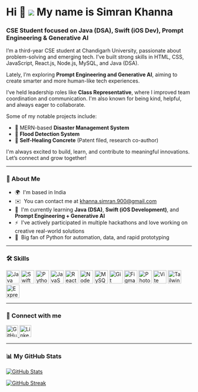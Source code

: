 Hi 👋 ![](https://user-images.githubusercontent.com/18350557/176309783-0785949b-9127-417c-8b55-ab5a4333674e.gif) My name is Simran Khanna
=====================================================================================================================================

### CSE Student focused on Java (DSA), Swift (iOS Dev), Prompt Engineering & Generative AI

I’m a third-year CSE student at Chandigarh University, passionate about problem-solving and emerging tech. I’ve built strong skills in HTML, CSS, JavaScript, React.js, Node.js, MySQL, and Java (DSA).

Lately, I’m exploring **Prompt Engineering and Generative AI**, aiming to create smarter and more human-like tech experiences.

I’ve held leadership roles like **Class Representative**, where I improved team coordination and communication. I'm also known for being kind, helpful, and always eager to collaborate.

Some of my notable projects include:
- 🚨 MERN-based **Disaster Management System**
- 🌊 **Flood Detection System**
- 🧪 **Self-Healing Concrete** (Patent filed, research co-author)

I'm always excited to build, learn, and contribute to meaningful innovations. Let’s connect and grow together!

---

### 🚀 About Me

- 🌍  I'm based in India  
- ✉️  You can contact me at [khanna.simran.900@gmail.com](mailto:khanna.simran.900@gmail.com)  
- 🧠  I'm currently learning **Java (DSA)**, **Swift (iOS Development)**, and **Prompt Engineering + Generative AI**  
- ⚡  I've actively participated in multiple hackathons and love working on creative real-world solutions  
- 💖  Big fan of Python for automation, data, and rapid prototyping  

---

### 🛠️ Skills

<p align="left">
  <a href="https://www.oracle.com/java/" target="_blank"><img src="https://raw.githubusercontent.com/danielcranney/readme-generator/main/public/icons/skills/java-colored.svg" width="36" height="36" alt="Java" /></a>
  <a href="https://developer.apple.com/swift/" target="_blank"><img src="https://raw.githubusercontent.com/danielcranney/readme-generator/main/public/icons/skills/swift-colored.svg" width="36" height="36" alt="Swift" /></a>
  <a href="https://www.python.org/" target="_blank"><img src="https://raw.githubusercontent.com/danielcranney/readme-generator/main/public/icons/skills/python-colored.svg" width="36" height="36" alt="Python" /></a>
  <a href="https://developer.mozilla.org/en-US/docs/Web/JavaScript" target="_blank"><img src="https://raw.githubusercontent.com/danielcranney/readme-generator/main/public/icons/skills/javascript-colored.svg" width="36" height="36" alt="JavaScript" /></a>
  <a href="https://reactjs.org/" target="_blank"><img src="https://raw.githubusercontent.com/danielcranney/readme-generator/main/public/icons/skills/react-colored.svg" width="36" height="36" alt="React" /></a>
  <a href="https://nodejs.org/" target="_blank"><img src="https://raw.githubusercontent.com/danielcranney/readme-generator/main/public/icons/skills/nodejs-colored.svg" width="36" height="36" alt="NodeJS" /></a>
  <a href="https://www.mysql.com/" target="_blank"><img src="https://raw.githubusercontent.com/danielcranney/readme-generator/main/public/icons/skills/mysql-colored.svg" width="36" height="36" alt="MySQL" /></a>
  <a href="https://git-scm.com/" target="_blank"><img src="https://raw.githubusercontent.com/danielcranney/readme-generator/main/public/icons/skills/git-colored.svg" width="36" height="36" alt="Git" /></a>
  <a href="https://www.figma.com/" target="_blank"><img src="https://raw.githubusercontent.com/danielcranney/readme-generator/main/public/icons/skills/figma-colored.svg" width="36" height="36" alt="Figma" /></a>
  <a href="https://www.adobe.com/in/products/photoshop.html" target="_blank"><img src="https://raw.githubusercontent.com/danielcranney/readme-generator/main/public/icons/skills/photoshop-colored.svg" width="36" height="36" alt="Photoshop" /></a>
  <a href="https://vitejs.dev/" target="_blank"><img src="https://raw.githubusercontent.com/danielcranney/readme-generator/main/public/icons/skills/vite-colored.svg" width="36" height="36" alt="Vite" /></a>
  <a href="https://tailwindcss.com/" target="_blank"><img src="https://raw.githubusercontent.com/danielcranney/readme-generator/main/public/icons/skills/tailwindcss-colored.svg" width="36" height="36" alt="Tailwind CSS" /></a>
  <a href="https://expressjs.com/" target="_blank"><img src="https://raw.githubusercontent.com/danielcranney/readme-generator/main/public/icons/skills/express-colored.svg" width="36" height="36" alt="Express" /></a>
</p>

---

### 🔗 Connect with me

<p align="left">
  <a href="https://github.com/Simss9" target="_blank">
    <img src="https://raw.githubusercontent.com/danielcranney/readme-generator/main/public/icons/socials/github.svg" width="32" height="32" alt="GitHub" />
  </a>
  <a href="https://www.linkedin.com/in/simran-khanna-24281b288" target="_blank">
    <img src="https://raw.githubusercontent.com/danielcranney/readme-generator/main/public/icons/socials/linkedin.svg" width="32" height="32" alt="LinkedIn" />
  </a>
</p>

---

### 📊 My GitHub Stats

<p align="left">
  <a href="https://github.com/Simss9">
    <img src="https://github-readme-stats.vercel.app/api?username=Simss9&show_icons=true&count_private=true&title_color=0891b2&text_color=ffffff&icon_color=0891b2&bg_color=1c1917&hide_border=true" alt="GitHub Stats" />
  </a>
</p>

<p align="left">
  <a href="https://github.com/Simss9">
    <img src="https://github-readme-streak-stats.herokuapp.com/?user=Simss9&stroke=ffffff&background=1c1917&ring=0891b2&fire=0891b2&currStreakNum=ffffff&currStreakLabel=0891b2&sideNums=ffffff&sideLabels=ffffff&dates=ffffff&hide_border=true" alt="GitHub Streak" />
  </a>
</p>
